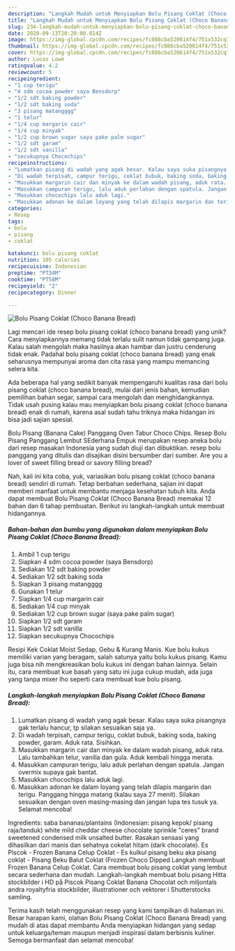 ```yaml
---
description: "Langkah Mudah untuk Menyiapkan Bolu Pisang Coklat (Choco Banana Bread) yang Enak"
title: "Langkah Mudah untuk Menyiapkan Bolu Pisang Coklat (Choco Banana Bread) yang Enak"
slug: 234-langkah-mudah-untuk-menyiapkan-bolu-pisang-coklat-choco-banana-bread-yang-enak
date: 2020-09-13T20:20:00.014Z
image: https://img-global.cpcdn.com/recipes/fc086cba520614f4/751x532cq70/bolu-pisang-coklat-choco-banana-bread-foto-resep-utama.jpg
thumbnail: https://img-global.cpcdn.com/recipes/fc086cba520614f4/751x532cq70/bolu-pisang-coklat-choco-banana-bread-foto-resep-utama.jpg
cover: https://img-global.cpcdn.com/recipes/fc086cba520614f4/751x532cq70/bolu-pisang-coklat-choco-banana-bread-foto-resep-utama.jpg
author: Lucas Lowe
ratingvalue: 4.2
reviewcount: 5
recipeingredient:
- "1 cup terigu"
- "4 sdm cocoa powder saya Bensdorp"
- "1/2 sdt baking powder"
- "1/2 sdt baking soda"
- "3 pisang matangggg"
- "1 telur"
- "1/4 cup margarin cair"
- "1/4 cup minyak"
- "1/2 cup brown sugar saya pake palm sugar"
- "1/2 sdt garam"
- "1/2 sdt vanilla"
- "secukupnya Chocochips"
recipeinstructions:
- "Lumatkan pisang di wadah yang agak besar. Kalau saya suka pisangnya gak terlalu hancur, tp silakan sesuaikan saja ya."
- "Di wadah terpisah, campur terigu, coklat bubuk, baking soda, baking powder, garam. Aduk rata. Sisihkan."
- "Masukkan margarin cair dan minyak ke dalam wadah pisang, aduk rata. Lalu tambahkan telur, vanilla dan gula. Aduk kembali hingga merata."
- "Masukkan campuran terigu, lalu aduk perlahan dengan spatula. Jangan overmix supaya gak bantat."
- "Masukkan chocochips lalu aduk lagi."
- "Masukkan adonan ke dalam loyang yang telah dilapis margarin dan terigu. Panggang hingga matang (kalau saya 27 menit). Silakan sesuaikan dengan oven masing-masing dan jangan lupa tes tusuk ya. Selamat mencoba!"
categories:
- Resep
tags:
- bolu
- pisang
- coklat

katakunci: bolu pisang coklat 
nutrition: 105 calories
recipecuisine: Indonesian
preptime: "PT34M"
cooktime: "PT58M"
recipeyield: "2"
recipecategory: Dinner

---
```



![Bolu Pisang Coklat (Choco Banana Bread)](https://img-global.cpcdn.com/recipes/fc086cba520614f4/751x532cq70/bolu-pisang-coklat-choco-banana-bread-foto-resep-utama.jpg)

Lagi mencari ide resep bolu pisang coklat (choco banana bread) yang unik? Cara menyiapkannya memang tidak terlalu sulit namun tidak gampang juga. Kalau salah mengolah maka hasilnya akan hambar dan justru cenderung tidak enak. Padahal bolu pisang coklat (choco banana bread) yang enak seharusnya mempunyai aroma dan cita rasa yang mampu memancing selera kita.

Ada beberapa hal yang sedikit banyak mempengaruhi kualitas rasa dari bolu pisang coklat (choco banana bread), mulai dari jenis bahan, kemudian pemilihan bahan segar, sampai cara mengolah dan menghidangkannya. Tidak usah pusing kalau mau menyiapkan bolu pisang coklat (choco banana bread) enak di rumah, karena asal sudah tahu triknya maka hidangan ini bisa jadi sajian spesial.

Bolu Pisang (Banana Cake) Panggang Oven Tabur Choco Chips. Resep Bolu Pisang Panggang Lembut SEderhana Empuk merupakan resep aneka bolu dari resep masakan Indonesia yang sudah diuji dan dibuktikan. resep bolu panggang yang ditulis dan disajikan disini bersumber dari sumber. Are you a lover of sweet filling bread or savory filling bread?


Nah, kali ini kita coba, yuk, variasikan bolu pisang coklat (choco banana bread) sendiri di rumah. Tetap berbahan sederhana, sajian ini dapat memberi manfaat untuk membantu menjaga kesehatan tubuh kita. Anda dapat membuat Bolu Pisang Coklat (Choco Banana Bread) memakai 12 bahan dan 6 tahap pembuatan. Berikut ini langkah-langkah untuk membuat hidangannya.

<!--inarticleads1-->

##### Bahan-bahan dan bumbu yang digunakan dalam menyiapkan Bolu Pisang Coklat (Choco Banana Bread):

1. Ambil 1 cup terigu
1. Siapkan 4 sdm cocoa powder (saya Bensdorp)
1. Sediakan 1/2 sdt baking powder
1. Sediakan 1/2 sdt baking soda
1. Siapkan 3 pisang matangggg
1. Gunakan 1 telur
1. Siapkan 1/4 cup margarin cair
1. Sediakan 1/4 cup minyak
1. Sediakan 1/2 cup brown sugar (saya pake palm sugar)
1. Siapkan 1/2 sdt garam
1. Siapkan 1/2 sdt vanilla
1. Siapkan secukupnya Chocochips


Resipi Kek Coklat Moist Sedap, Gebu &amp; Kurang Manis. Kue bolu kukus memiliki varian yang beragam, salah satunya yaitu bolu kukus pisang. Kamu juga bisa nih mengkreasikan bolu kukus ini dengan bahan lainnya. Selain itu, cara membuat kue basah yang satu ini juga cukup mudah, ada juga yang tanpa mixer lho seperti cara membuat kue bolu pisang. 

<!--inarticleads2-->

##### Langkah-langkah menyiapkan Bolu Pisang Coklat (Choco Banana Bread):

1. Lumatkan pisang di wadah yang agak besar. Kalau saya suka pisangnya gak terlalu hancur, tp silakan sesuaikan saja ya.
1. Di wadah terpisah, campur terigu, coklat bubuk, baking soda, baking powder, garam. Aduk rata. Sisihkan.
1. Masukkan margarin cair dan minyak ke dalam wadah pisang, aduk rata. Lalu tambahkan telur, vanilla dan gula. Aduk kembali hingga merata.
1. Masukkan campuran terigu, lalu aduk perlahan dengan spatula. Jangan overmix supaya gak bantat.
1. Masukkan chocochips lalu aduk lagi.
1. Masukkan adonan ke dalam loyang yang telah dilapis margarin dan terigu. Panggang hingga matang (kalau saya 27 menit). Silakan sesuaikan dengan oven masing-masing dan jangan lupa tes tusuk ya. Selamat mencoba!


Ingredients: saba bananas/plantains (Indonesian: pisang kepok/ pisang raja/tanduk) white mild cheddar cheese chocolate sprinkle &#34;ceres&#34; brand sweetened condensed milk unsalted butter. Rasakan sensasi yang dihasilkan dari manis dan sehatnya cokelat hitam (dark chocolate). Es Piscok - Frozen Banana Celup Coklat - Es kulkul pisang beku aka pisang coklat - Pisang Beku Balut Coklat (Frozen Choco Dipped Langkah membuat Frozen Banana Celup Coklat. Cara membuat bolu pisang coklat yang lembut secara sederhana dan mudah. Langkah-langkah membuat bolu pisang Hitta stockbilder i HD på Piscok Pisang Coklat Banana Chocolat och miljontals andra royaltyfria stockbilder, illustrationer och vektorer i Shutterstocks samling. 

Terima kasih telah menggunakan resep yang kami tampilkan di halaman ini. Besar harapan kami, olahan Bolu Pisang Coklat (Choco Banana Bread) yang mudah di atas dapat membantu Anda menyiapkan hidangan yang sedap untuk keluarga/teman maupun menjadi inspirasi dalam berbisnis kuliner. Semoga bermanfaat dan selamat mencoba!
